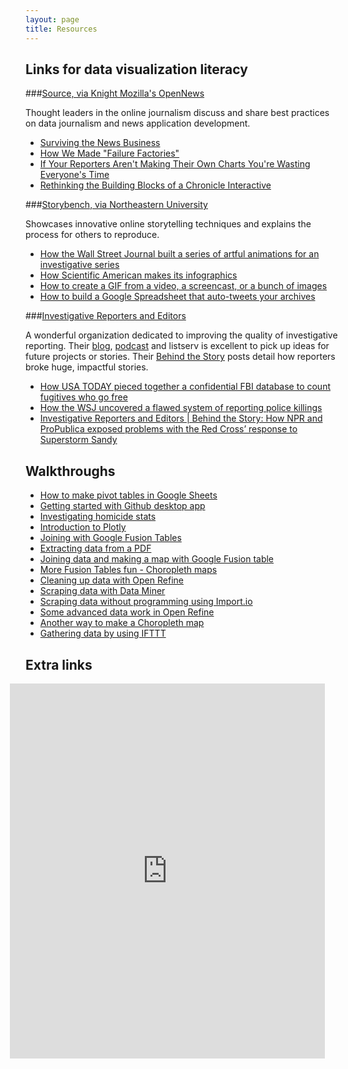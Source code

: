```yaml
---
layout: page
title: Resources
---
```


## Links for data visualization literacy

###[Source, via Knight Mozilla's OpenNews](https://source.opennews.org/en-US/)

Thought leaders in the online journalism discuss and share best practices on data journalism and news application development. 

* [Surviving the News Business](https://source.opennews.org/en-US/articles/surviving-news-business/)
* [How We Made "Failure Factories"](https://source.opennews.org/en-US/articles/how-we-made-failure-factories/)
* [If Your Reporters Aren't Making Their Own Charts You're Wasting Everyone's Time](https://source.opennews.org/en-US/articles/reporters-making-charts/)
* [Rethinking the Building Blocks of a Chronicle Interactive](https://source.opennews.org/en-US/articles/rethinking-building-blocks-chronicle-interactive/)

###[Storybench, via Northeastern University](http://www.storybench.org/)

Showcases innovative online storytelling techniques and explains the process for others to reproduce.

* [How the Wall Street Journal built a series of artful animations for an investigative series](http://www.storybench.org/wall-street-journal-built-series-artful-animations-investigative-series/)
* [How Scientific American makes its infographics](http://www.storybench.org/how-scientific-american-makes-its-infographics/)
* [How to create a GIF from a video, a screencast, or a bunch of images](http://www.storybench.org/how-to-create-a-gif/)
* [How to build a Google Spreadsheet that auto-tweets your archives](http://www.storybench.org/build-google-spreadsheet-auto-tweets-archives/)

###[Investigative Reporters and Editors](http://ire.org/tag/behind-the-story/)

A wonderful organization dedicated to improving the quality of investigative reporting. Their [blog](http://ire.org/blog/ire-news/), [podcast](https://itunes.apple.com/us/podcast/ire-radio-podcast/id900544465?mt=2) and listserv is excellent to pick up ideas for future projects or stories. Their [Behind the Story](http://ire.org/tag/behind-the-story/) posts detail how reporters broke huge, impactful stories.

* [How USA TODAY pieced together a confidential FBI database to count fugitives who go free](http://ire.org/blog/ire-news/2014/03/31/behind-story-how-usa-today-pieced-together-confide/)
* [How the WSJ uncovered a flawed system of reporting police killings](http://ire.org/blog/ire-news/2015/01/29/behind-story-how-wsj-uncovered-flawed-system-repor/)
* [Investigative Reporters and Editors | Behind the Story: How NPR and ProPublica exposed problems with the Red Cross’ response to Superstorm Sandy](http://ire.org/blog/ire-news/2014/11/19/behind-story-how-npr-and-propublica-exposed-proble/)

## Walkthroughs

* [How to make pivot tables in Google Sheets](http://trendct.org/2015/09/04/tutorial-how-to-make-pivot-tables-in-google-sheets/)
* [Getting started with Github desktop app](http://andrewbtran.github.io/JRN-418/github_app/)
* [Investigating homicide stats](http://andrewbtran.github.io/JRN-418/homicide_stats/)
* [Introduction to Plotly](http://andrewbtran.github.io/JRN-418/class3/plotly.html#/)
* [Joining with Google Fusion Tables](http://andrewbtran.github.io/JRN-418/class4/joining/)
* [Extracting data from a PDF](http://andrewbtran.github.io/JRN-418/class5/pdf_converter/)
* [Joining data and making a map with Google Fusion table](http://andrewbtran.github.io/JRN-418/class5/fusion_map/)
* [More Fusion Tables fun - Choropleth maps](http://andrewbtran.github.io/JRN-418/class6/choropleths_fusion/)
* [Cleaning up data with Open Refine](http://andrewbtran.github.io/JRN-418/class7/openrefine/)
* [Scraping data with Data Miner](http://andrewbtran.github.io/JRN-418/class7/scraping_intro/)
* [Scraping data without programming using Import.io](http://andrewbtran.github.io/JRN-418/class7/importio/)
* [Some advanced data work in Open Refine](http://andrewbtran.github.io/JRN-418/class8/openrefine_advanced/)
* [Another way to make a Choropleth map](http://andrewbtran.github.io/JRN-418/class10/choropleth/)
* [Gathering data by using IFTTT](http://andrewbtran.github.io/JRN-418/class10/ifttt/)


## Extra links

<iframe id="graphic" style="width: 100%; height: 600px; overflow: hidden; margin-left:-25px;" frameborder="0" scrolling="no" src="http://projects.ctmirror.org/tools/fancytable/table.html?d=Datajournalismresources-0-7-2015-8075"/></iframe>